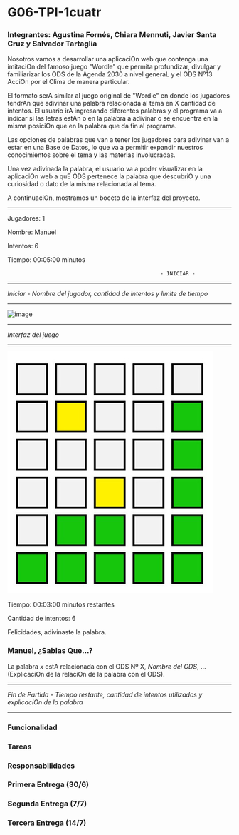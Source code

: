 # G06-TPI-1cuatr
### Integrantes: Agustina Fornés, Chiara Mennuti, Javier Santa Cruz y Salvador Tartaglia

Nosotros vamos a desarrollar una aplicaciOn web que contenga una imitaciOn del famoso juego "Wordle" que permita profundizar, divulgar y familiarizar los ODS de la Agenda 2030 a nivel generaL y el ODS Nº13 AcciOn por el Clima de manera particular.  

El formato serA similar al juego original de "Wordle" en donde los jugadores tendrAn que adivinar una palabra relacionada al tema en X cantidad de intentos. El usuario irA ingresando diferentes palabras y el programa va a indicar si las letras estAn o en la palabra a adivinar o se encuentra en la misma posiciOn que en la palabra que da fin al programa. 

Las opciones de palabras que van a tener los jugadores para adivinar van a estar en una Base de Datos, lo que va a permitir expandir nuestros conocimientos sobre el tema y las materias involucradas.

Una vez adivinada la palabra, el usuario va a poder visualizar en la aplicaciOn web a quE ODS pertenece la palabra que descubriO y una curiosidad o dato de la misma relacionada al tema. 

A continuaciOn, mostramos un boceto de la interfaz del proyecto.

----------------------------------------------------------------------------------------------------------------------------------------

Jugadores: 1

Nombre: Manuel

Intentos: 6

Tiempo: 00:05:00 minutos

                                                    - INICIAR - 

----------------------------------------------------------------------------------------------------------------------------------------

*Iniciar - Nombre del jugador, cantidad de intentos y lImite de tiempo* 

----------------------------------------------------------------------------------------------------------------------------------------

![image](https://ecdn.teacherspayteachers.com/thumbitem/Wordle-Template--7717968-1643992886/original-7717968-1.jpg)

----------------------------------------------------------------------------------------------------------------------------------------

*Interfaz del juego*

----------------------------------------------------------------------------------------------------------------------------------------

![image](wordleCompletado.jpg)

Tiempo: 00:03:00 minutos restantes

Cantidad de intentos: 6

Felicidades, adivinaste la palabra.

### Manuel, ¿SabIas Que...?

La palabra *x* estA relacionada con el ODS Nº X, *Nombre del ODS*, ... (ExplicaciOn de la relaciOn de la palabra con el ODS). 

----------------------------------------------------------------------------------------------------------------------------------------

*Fin de Partida - Tiempo restante, cantidad de intentos utilizados y explicaciOn de la palabra*

----------------------------------------------------------------------------------------------------------------------------------------

### Funcionalidad



### Tareas



### Responsabilidades



### Primera Entrega (30/6)



### Segunda Entrega (7/7)



### Tercera Entrega (14/7)



